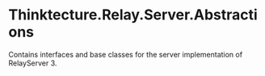 # Thinktecture.Relay.Server.Abstractions

Contains interfaces and base classes for the server implementation of RelayServer 3.
